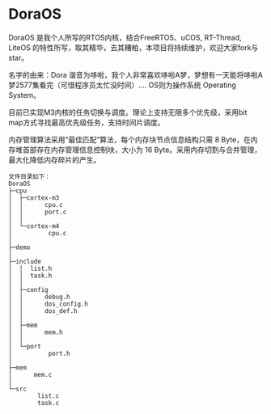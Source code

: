 # DoraOS

DoraOS 是我个人所写的RTOS内核，结合FreeRTOS、uCOS, RT-Thread, LiteOS 的特性所写，取其精华，去其糟粕，本项目将持续维护，欢迎大家fork与star。

名字的由来：Dora 谐音为哆啦，我个人非常喜欢哆啦A梦，梦想有一天能将哆啦A梦2577集看完（可惜程序员太忙没时间）.... OS则为操作系统 Operating System。

目前已实现M3内核的任务切换与调度。理论上支持无限多个优先级，采用bit map方式寻找最高优先级任务，支持时间片调度。

内存管理算法采用“最佳匹配”算法，每个内存块节点信息结构只需 8 Byte，在内存堆首部存在内存管理信息控制块，大小为 16 Byte。采用内存切割与合并管理，最大化降低内存碎片的产生。

```
文件目录如下：
DoraOS
├─cpu
│  ├─cortex-m3
│  │      cpu.c
│  │      port.c
│  │      
│  └─cortex-m4
│          cpu.c
│          
├─demo
│ 
├─include
│  │  list.h
│  │  task.h
│  │  
│  ├─config
│  │      debug.h
│  │      dos_config.h
│  │      dos_def.h
│  │      
│  ├─mem
│  │      mem.h
│  │      
│  └─port
│          port.h
│          
├─mem
│      mem.c
│      
└─src
        list.c
        task.c
```